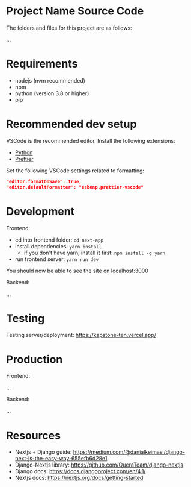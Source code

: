 # Project Name Source Code

The folders and files for this project are as follows:

...

# Requirements

- nodejs (nvm recommended)
- npm
- python (version 3.8 or higher)
- pip

# Recommended dev setup

VSCode is the recommended editor.
Install the following extensions:

- [Python](https://marketplace.visualstudio.com/items?itemName=ms-python.python)
- [Prettier](https://marketplace.visualstudio.com/items?itemName=esbenp.prettier-vscode)

Set the following VSCode settings related to formatting:

```json
"editor.formatOnSave": true,
"editor.defaultFormatter": "esbenp.prettier-vscode"
```

# Development

Frontend:

- cd into frontend folder: `cd next-app`
- install dependencies: `yarn install`
  - if you don't have yarn, install it first: `npm install -g yarn`
- run frontend server: `yarn run dev`

You should now be able to see the site on localhost:3000

Backend:

...

# Testing

Testing server/deployment: https://kapstone-ten.vercel.app/

# Production

Frontend:

...

Backend:

...

# Resources

- Nextjs + Django guide: https://medium.com/@danialkeimasi/django-next-js-the-easy-way-655efb6d28e1
- Django-Nextjs library: https://github.com/QueraTeam/django-nextjs
- Django docs: https://docs.djangoproject.com/en/4.1/
- Nextjs docs: https://nextjs.org/docs/getting-started
